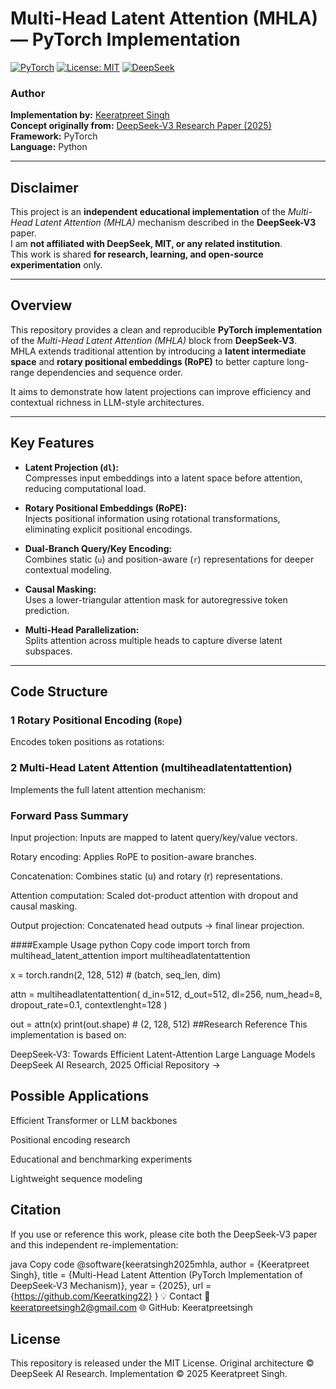 #  Multi-Head Latent Attention (MHLA) — PyTorch Implementation

[![PyTorch](https://img.shields.io/badge/Built_with-PyTorch-EE4C2C?logo=pytorch)](https://pytorch.org/)
[![License: MIT](https://img.shields.io/badge/License-MIT-blue.svg)](LICENSE)
[![DeepSeek](https://img.shields.io/badge/Inspired_by-DeepSeekV3-black?logo=openai)](https://github.com/deepseek-ai)

###  Author
**Implementation by:** [Keeratpreet Singh](https://github.com/Keeratpreetsingh)  
**Concept originally from:** [DeepSeek-V3 Research Paper (2025)](https://github.com/deepseek-ai)  
**Framework:** PyTorch  
**Language:** Python  

---

##  Disclaimer

This project is an **independent educational implementation** of the *Multi-Head Latent Attention (MHLA)* mechanism described in the **DeepSeek-V3** paper.  
I am **not affiliated with DeepSeek, MIT, or any related institution**.  
This work is shared **for research, learning, and open-source experimentation** only.

---

##  Overview

This repository provides a clean and reproducible **PyTorch implementation** of the *Multi-Head Latent Attention (MHLA)* block from **DeepSeek-V3**.  
MHLA extends traditional attention by introducing a **latent intermediate space** and **rotary positional embeddings (RoPE)** to better capture long-range dependencies and sequence order.

It aims to demonstrate how latent projections can improve efficiency and contextual richness in LLM-style architectures.

---

##  Key Features

- **Latent Projection (`dl`):**  
  Compresses input embeddings into a latent space before attention, reducing computational load.

- **Rotary Positional Embeddings (RoPE):**  
  Injects positional information using rotational transformations, eliminating explicit positional encodings.

- **Dual-Branch Query/Key Encoding:**  
  Combines static (`u`) and position-aware (`r`) representations for deeper contextual modeling.

- **Causal Masking:**  
  Uses a lower-triangular attention mask for autoregressive token prediction.

- **Multi-Head Parallelization:**  
  Splits attention across multiple heads to capture diverse latent subspaces.

---

## Code Structure

### 1 Rotary Positional Encoding (`Rope`)
Encodes token positions as rotations:
### 2 Multi-Head Latent Attention (multiheadlatentattention)
Implements the full latent attention mechanism:
### Forward Pass Summary
Input projection:
Inputs are mapped to latent query/key/value vectors.

Rotary encoding:
Applies RoPE to position-aware branches.

Concatenation:
Combines static (u) and rotary (r) representations.

Attention computation:
Scaled dot-product attention with dropout and causal masking.

Output projection:
Concatenated head outputs → final linear projection.

####Example Usage
python
Copy code
import torch
from multihead_latent_attention import multiheadlatentattention

x = torch.randn(2, 128, 512)  # (batch, seq_len, dim)

attn = multiheadlatentattention(
    d_in=512,
    d_out=512,
    dl=256,
    num_head=8,
    dropout_rate=0.1,
    contextlenght=128
)

out = attn(x)
print(out.shape)  # (2, 128, 512)
##Research Reference
This implementation is based on:

DeepSeek-V3: Towards Efficient Latent-Attention Large Language Models
DeepSeek AI Research, 2025
Official Repository →

## Possible Applications
Efficient Transformer or LLM backbones

Positional encoding research

Educational and benchmarking experiments

Lightweight sequence modeling

## Citation
If you use or reference this work, please cite both the DeepSeek-V3 paper and this independent re-implementation:

java
Copy code
@software{keeratsingh2025mhla,
  author = {Keeratpreet Singh},
  title = {Multi-Head Latent Attention (PyTorch Implementation of DeepSeek-V3 Mechanism)},
  year = {2025},
  url = {https://github.com/Keeratking22}
}
💡 Contact
📧 keeratpreetsingh2@gmail.com
🌐 GitHub: Keeratpreetsingh

## License
This repository is released under the MIT License.
Original architecture © DeepSeek AI Research.
Implementation © 2025 Keeratpreet Singh.
